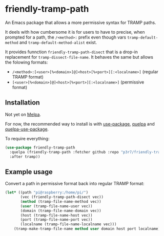 # friendly-tramp-path

An Emacs package that allows a more permissive syntax for TRAMP paths.

It deels with how cumbersome it is for users to have to precise, when prompted for a path, the `/<method>:` prefix even though vars `tramp-default-method` and `tramp-default-method-alist` exist.

It provides funnction `friendly-tramp-path-disect` that is a drop-in replacement for `tramp-dissect-file-name`. It behaves the same but allows the folowing formats:

 - `/<method>:[<user>[%<domain>]@]<host>[%<port>][:<localname>]` (regular TRAMP format)
 - `[<user>[%<domain>]@]<host>[%<port>][:<localname>]` (permissive format)


## Installation

Not yet on [Melpa](https://melpa.org/).

For now, the recommended way to install is with [use-package](https://github.com/jwiegley/use-package), [quelpa](https://github.com/quelpa/quelpa) and [quelpa-use-package](https://github.com/quelpa/quelpa-use-package).

To require everything:

```el
(use-package friendly-tramp-path
  :quelpa (friendly-tramp-path :fetcher github :repo "p3r7/friendly-tramp-path"
  :after tramp))
```

## Example usage

Convert a path in permissive format back into regular TRAMP format:

```el
(let* ((path "pi@raspberry:/home/pi/")
       (vec (friendly-tramp-path-disect vec))
       (method (tramp-file-name-method vec))
       (user (tramp-file-name-user vec))
       (domain (tramp-file-name-domain vec))
       (host (tramp-file-name-host vec))
       (port (tramp-file-name-port vec))
       (localname (tramp-file-name-localname vec)))
    (tramp-make-tramp-file-name method user domain host port localname))
```
